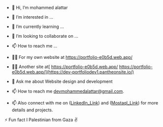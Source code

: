 - 👋 Hi, I’m mohammed alattar
- 👀 I’m interested in ...
- 🌱 I’m currently learning ...
- 💞️ I’m looking to collaborate on ...
- 📫 How to reach me ...


- 👨‍💻 For my own website at https://portfolio-e0b5d.web.app/
- 👨‍💻 Another site at[ https://portfolio-e0b5d.web.app/ https://portfolio-e0b5d.web.app/](https://dev-portfoliodev1.pantheonsite.io/)
- 💬 Ask me about Website design and development
- 📫 How to reach me devmohammedalattar@gmail.com.
- 📫 Also connect with me on ([LinkedIn_Link](https://www.linkedin.com/in/mohammed-alattar-59a522238/)) and ([Mostaql_Link](https://mostaql.com/u/mohammedattar20)) for more details and projects.

⚡ Fun fact I Palestinian from Gaza ✌️

<!---
devmohammedattar/devmohammedattar is a ✨ special ✨ repository because its `README.md` (this file) appears on your GitHub profile.
You can click the Preview link to take a look at your changes.
--->
